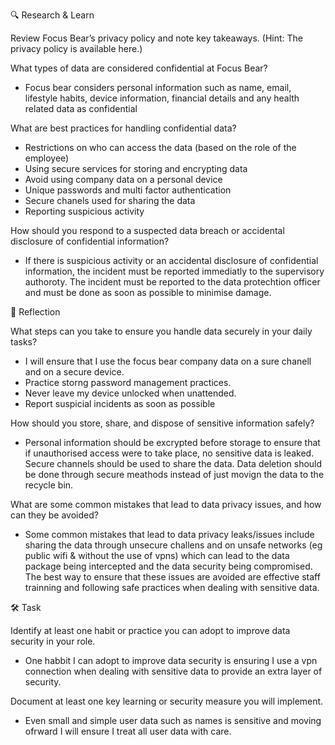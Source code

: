 🔍 Research & Learn

Review Focus Bear’s privacy policy and note key takeaways. (Hint: The privacy policy is available here.)

What types of data are considered confidential at Focus Bear?
- Focus bear considers personal information such as name, email, lifestyle habits, device information, financial details and any health related data as confidential 

What are best practices for handling confidential data?
- Restrictions on who can access the data (based on the role of the employee)
- Using secure services for storing and encrypting data
- Avoid using company data on a personal device
- Unique passwords and multi factor authentication
- Secure chanels used for sharing the data
- Reporting suspicious activity 

How should you respond to a suspected data breach or accidental disclosure of confidential information?
- If there is suspicious activity or an accidental disclosure of confidential information, the incident must be reported immediatly to the supervisory authoroty. The incident must be reported to the data protechtion officer and must be done as soon as possible to minimise damage. 

📝 Reflection

What steps can you take to ensure you handle data securely in your daily tasks?
- I will ensure that I use the focus bear company data on a sure chanell and on a secure device. 
- Practice storng password management practices.
- Never leave my device unlocked when unattended. 
- Report suspicial incidents as soon as possible

How should you store, share, and dispose of sensitive information safely?
- Personal information should be excrypted before storage to ensure that if unauthorised access were to take place, no sensitive data is leaked. Secure channels should be used to share the data. Data deletion should be done through secure meathods instead of just movign the data to the recycle bin. 

What are some common mistakes that lead to data privacy issues, and how can they be avoided?
- Some common mistakes that lead to data privacy leaks/issues include sharing the data through unsecure challens and on unsafe networks (eg public wifi & without the use of vpns) which can lead to the data package being intercepted and the data security being compromised. The best way to ensure that these issues are avoided are effective staff trainning and following safe practices when dealing with sensitive data. 

🛠️ Task

Identify at least one habit or practice you can adopt to improve data security in your role.
- One habbit I can adopt to improve data security is ensuring I use a vpn connection when dealing with sensitive data to provide an extra layer of security. 

Document at least one key learning or security measure you will implement.
- Even small and simple user data such as names is sensitive and moving ofrward I will ensure I treat all user data with care. 